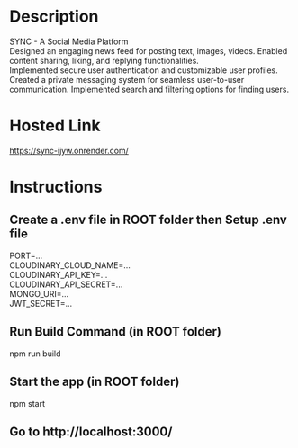 # Description
SYNC - A Social Media Platform  
Designed an engaging news feed for posting text, images, videos. Enabled content sharing, liking, and replying functionalities.  
Implemented secure user authentication and customizable user profiles.  
Created a private messaging system for seamless user-to-user communication.
Implemented search and filtering options for finding users.  

# Hosted Link  
https://sync-ijyw.onrender.com/  

# Instructions

## Create a .env file in ROOT folder then Setup .env file
PORT=...  
CLOUDINARY_CLOUD_NAME=...  
CLOUDINARY_API_KEY=...  
CLOUDINARY_API_SECRET=...  
MONGO_URI=...  
JWT_SECRET=...  

## Run Build Command (in ROOT folder)
npm run build

## Start the app (in ROOT folder)
npm start

## Go to http://localhost:3000/
